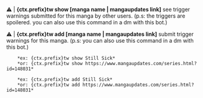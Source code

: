 ⚠️ |     **{ctx.prefix}tw show [manga name | mangaupdates link]**
        see trigger warnings submitted for this manga by other users. (p.s: the triggers are spoilered. you can also use this command in a dm with this bot.)

⚠️ |     **{ctx.prefix}tw add [manga name | mangaupdates link]**
        submit trigger warnings for this manga. (p.s: you can also use this command in a dm with this bot.)

        *ex: {ctx.prefix}tw show Still Sick*
        *or: {ctx.prefix}tw show https://www.mangaupdates.com/series.html?id=148031*

        *ex: {ctx.prefix}tw add Still Sick*
        *or: {ctx.prefix}tw add https://www.mangaupdates.com/series.html?id=148031*
